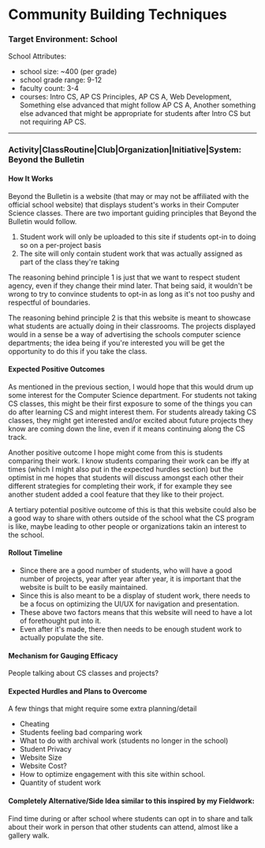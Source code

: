 # Community Building Techniques

### Target Environment: School

School Attributes:
* school size: ~400 (per grade)
* school grade range: 9-12
* faculty count: 3-4
* courses: Intro CS, AP CS Principles, AP CS A, Web Development, Something else advanced that might follow AP CS A, Another something else advanced that might be appropriate for students after Intro CS but not requiring AP CS.

* * *

### Activity|ClassRoutine|Club|Organization|Initiative|System: Beyond the Bulletin

#### How It Works
Beyond the Bulletin is a website (that may or may not be affiliated with the official school website) that displays student's works in their Computer Science classes. There are two important guiding principles that Beyond the Bulletin would follow.

1. Student work will only be uploaded to this site if students opt-in to doing so on a per-project basis
2. The site will only contain student work that was actually assigned as part of the class they're taking

The reasoning behind principle 1 is just that we want to respect student agency, even if they change their mind later. That being said, it wouldn't be wrong to try to convince students to opt-in as long as it's not too pushy and respectful of boundaries.

The reasoning behind principle 2 is that this website is meant to showcase what students are actually doing in their classrooms. The projects displayed would in a sense be a way of advertising the schools computer science departments; the idea being if you're interested you will be get the opportunity to do this if you take the class.  

#### Expected Positive Outcomes
As mentioned in the previous section, I would hope that this would drum up some interest for the Computer Science department. For students not taking CS classes, this might be their first exposure to some of the things you can do after learning CS and might interest them. For students already taking CS classes, they might get interested and/or excited about future projects they know are coming down the line, even if it means continuing along the CS track.

Another positive outcome I hope might come from this is students comparing their work. I know students comparing their work can be iffy at times (which I might also put in the expected hurdles section) but the optimist in me hopes that students will discuss amongst each other their different strategies for completing their work, if for example they see another student added a cool feature that they like to their project.

A tertiary potential positive outcome of this is that this website could also be a good way to share with others outside of the school what the CS program is like, maybe leading to other people or organizations takin an interest to the school.


#### Rollout Timeline
* Since there are a good number of students, who will have a good number of projects, year after year after year, it is important that the website is built to be easily maintained.
* Since this is also meant to be a display of student work, there needs to be a focus on optimizing the UI/UX for navigation and presentation.
* These above two factors means that this website will need to have a lot of forethought put into it.
* Even after it's made, there then needs to be enough student work to actually populate the site.

#### Mechanism for Gauging Efficacy
People talking about CS classes and projects?

#### Expected Hurdles and Plans to Overcome
A few things that might require some extra planning/detail
* Cheating
* Students feeling bad comparing work
* What to do with archival work (students no longer in the school)
* Student Privacy
* Website Size
* Website Cost?
* How to optimize engagement with this site within school.
* Quantity of student work


#### Completely Alternative/Side Idea similar to this inspired by my Fieldwork: 
Find time during or after school where students can opt in to share and talk about their work in person that other students can attend, almost like a gallery walk.